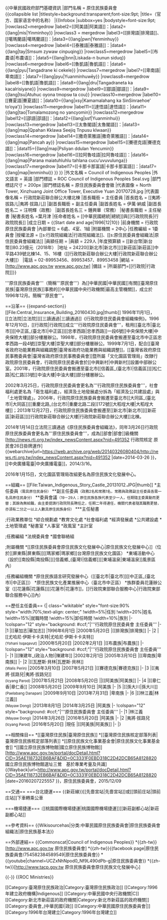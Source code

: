 {{中華民國政府部門基礎資訊
|部門名稱       = 原住民族委員會<br>{{collapsible list
 |titlestyle=background:transparent;font-size:9pt;
 |title=（官方、国家语言中的名称）
 |{{Infobox |subbox=yes |bodystyle=font-size:9pt;
 |rowclass2=mergedrow |label2=[[阿美語|阿美語]]：|data2={{lang|mis|Yinminhoy}}
 |rowclass3 = mergedrow |label3=[[排灣語|排灣語]]、[[噶瑪蘭語|噶瑪蘭語]]：|data3={{lang|pwn|Yenminhuy}}
 |rowclass4=mergedrow |label4=[[泰雅語|泰雅語]]：|data4={{lang|tay|Smsum zywaw cinpuqing}}
 |rowclass5=mergedrow |label5=[[布農语|布農语]]：|data5={{lang|bnn|Liskada-n bunun siduq}}
 |rowclass6=mergedrow |label6=[[魯凱語|魯凱語]]：|data6={{lang|pyu|Tangadrane ki cekele}}
 |rowclass7=mergedrow |label7=[[卑南語|卑南語]]：|data7={{lang|pyu|Yuanminhuwēy}}
 |rowclass8=mergedrow |label8=[[魯凱語|魯凱語]]：|data8={{lang|dru|Tangadraneta ka kacalrisiyane}}
 |rowclass9=mergedrow |label9=[[鄒語|鄒語]]：|data9={{lang|tsu|Atuhuc oyona tmopsʉ ta cou}}
 |rowclass10=mergedrow |label10=[[賽夏語|賽夏語]]：|data10={{lang|xsy|Kamamalahang ka SinSinraehoe’ to’oya’}}
 |rowclass11=mergedrow |label11=[[達悟語|達悟語]]：|data11={{lang|tao|Tomalamozong no yancyomin}}
 |rowclass12=mergedrow |label12=[[邵語|邵語]]：|data12={{lang|ssf|Yuanminhui}}
 |rowclass13=mergedrow |label13=[[太魯閣語|太魯閣語]]：|data13={{lang|map|Qpahan Kklawa Seejiq Tnpusu klwaan}}
 |rowclass14=mergedrow |label14=[[撒奇萊雅語|撒奇萊雅語]]：|data14={{lang|map|Pancah ay}}
 |rowclass15=mergedrow |label15=[[賽德克語|賽德克語]]：|data15={{lang|map|Psliyan ddulan Yencumin}}
 |rowclass16=mergedrow |label16=[[拉阿魯哇語|拉阿魯哇語]]：|data16={{lang|map|Parana maiatuhluhlu tahlana cucu’uvuvulunga}}
 |rowclass17=mergedrow |label17=[[卡那卡那富語|卡那卡那富語]]：|data17={{lang|map|Ienminhui}}
}}
}}
|外文名稱       = Council of Indigenous Peoples
|外文語言       = 英語
|部門標誌       = ROC Council of Indigenous Peoples Seal.svg
|部門標誌尺寸   = 200px
|部門標誌名稱   = 原住民族委員會會徽
|代表圖像       = North Tower, Xinzhuang Joint Office Tower, Executive Yuan 20170728.jpg
|代表圖像名稱   = 行政院新莊聯合辦公大樓北棟
|首長職銜       = 主任委員
|首長姓名       = [[夷將·拔路儿|夷將·拔路儿]]
|副首長職銜     = 副主任委員
|副首長姓名     = 伊萬·納威
|副首長姓名二   = 汪明輝（政務）
|副首長姓名三   = 鍾興華（常務）
|秘書長職銜     = 主任秘書
|秘書長姓名     =葉月津 
|任命者姓名     = [[中華民國總統|總統]]與[[行政院院長|行政院院長]]
|成立日期       = {{Start date and age|1996|12|10}}
|前身機關       = 行政院原住民族委員會
|內部單位       = 6處、4室、1組
|附屬機關       = 2中心
|任務編組       = 1委員會
|授權法源       = [[s:行政院組織法|行政院組織法]]、[[s:原住民委員會組織法|原住民委員會組織法]]
|員額任期       = 
|員額           = 229人
|年度預算額     = [[新台幣|新台幣]]80.23億元（2018年）
|地址           = 24220[[新北市|新北市]][[新莊區|新莊區]]中平路439號北棟14、15、16樓（[[行政院新莊聯合辦公大樓|行政院新莊聯合辦公大樓]]）
|電話           = 02-89953456、89953457、89953458
|網站           = [http://www.apc.gov.tw www.apc.gov.tw]
|備註           = 
|所屬部門=[[行政院|行政院]]}}

'''原住民族委員會'''（簡稱'''原民會'''）為[[中華民國|中華民國]]有關[[臺灣原住民族|臺灣原住民族]]事務的[[中華民國中央行政機關|最高主管機關]]，成立於1996年12月。簡稱'''原民會'''。

==沿革==
{{expand-section}}
[[File:Central_Insurance_Building_20160430.jpg|thumb]]
1996年11月1日，[[立法院|立法院]][[三讀通過|三讀通過]]《行政院原住民委員會組織條例》。1996年12月10日，[[行政院|行政院]]成立'''行政院原住民委員會'''，租用[[臺北市|臺北市]][[中正區_(臺北市)|中正區]][[忠孝西路|忠孝西路]]一段6號[[中央保險大樓|中央保險大樓]]部分樓層辦公。1998年，行政院原住民委員會搬遷至臺北市中正區忠孝西路一段4號[[崇聖大樓|崇聖大樓]]部分樓層辦公。1999年7月1日，配合[[臺灣省政府功能業務與組織調整|臺灣省政府功能業務與組織調整]]，[[臺灣省政府原住民事務委員會|臺灣省政府原住民事務委員會]]暨所屬「文化園區管理局」改隸行政院原住民委員會，行政院原住民委員會於[[中興新村|中興新村]]設置中部辦公室。2001年，行政院原住民委員會搬遷至臺北市[[信義區_(臺北市)|信義區]][[松仁路|松仁路]]3號[[中油大樓|中油大樓]]部分樓層辦公。

2002年3月25日，行政院原住民委員會更名為'''行政院原住民族委員會'''，社會福利處更名為「衛生福利處」，經濟及土地發展處分拆為「經濟及公共建設處」與「土地管理處」。2006年，行政院原住民族委員會搬遷至臺北市[[大同區_(臺北市)|大同區]][[重慶北路_(台北市)|重慶北路二段]]172號[[大稻埕大樓|大稻埕大樓]]；2013年12月27日，行政院原住民族委員會搬遷至[[新北市|新北市]][[新莊區|新莊區]][[行政院新莊聯合辦公大樓|行政院新莊聯合辦公大樓]]北棟。

2014年1月14日立法院三讀通過《原住民族委員會組織法》，同年3月26日行政院原住民族委員會更名為'''原住民族委員會'''，成為[[部會|部會]]級機關<ref>[http://news.rti.org.tw/index_newsContent.aspx?nid=491352 行政院核定 原民會26日掛牌運作] {{webarchive|url=https://web.archive.org/web/20140326080404/http://news.rti.org.tw/index_newsContent.aspx?nid=491352 |date=2014-03-26 }}，[[中央廣播電臺|中央廣播電臺]]，2014/3/16</ref>。

2016年1月15日，文化園區管理局改組更名為原住民族文化發展中心。

==組織==
[[File:Taiwan_Indigenous_Story_Castle_20131012.JPG|thumb]]
*主任委員<small>（需具原住民身份）</small>
**副主任委員<small>（政務2名和常務1名，常務與政務副主任委員各需一名具原住民身分）</small>
**委員會議<small>（19－29人；原住民族各族代表至少一人，任期隨主委異動而更替；其餘為無給職，由主委提請行政院院長聘任之，任期二年得連任，機關代表者隨其職務更替，亦須有二分之一以上人數具原住民族身份）</small>
***主任秘書

;行政業務單位
*綜合規劃處
*教育文化處
*社會福利處
*經濟發展處
*公共建設處
*土地管理處
*秘書室
*人事室
*政風室
*主計室


;任務編組
*法規委員會
*國會聯絡組

;附屬機關
*[[原住民族委員會原住民族文化發展中心|原住民族文化發展中心]]（位於[[屏東縣|屏東縣]][[瑪家鄉|瑪家鄉]]台灣原住民族文化園區）
*東埔活動中心（設於[[南投縣|南投縣]][[信義鄉_(臺灣)|信義鄉]][[東埔溫泉|東埔溫泉]]風景區內）

;任務編組機關
*原住民族語言研究發展中心（[[臺北市|臺北市]][[中正區_(臺北市)|中正區]]）
*原住民族文化產業推展中心（臺北市中正區）
*族群委員花蓮辦公室（[[花蓮縣|花蓮縣]][[花蓮市|花蓮市]]，[[行政院東部聯合服務中心|行政院東部聯合服務中心]]內）

==歷任主任委員==
{| class="wikitable" style="font-size:90%  style="width:70%;text-align: center;"
!width=5%|任別
!width=20%|姓名
!width=15%|就職時間
!width=15%|卸任時間
!width=10%|族別
|-
!colspan="12" style="background: #ccf;"|'''行政院原住民委員會 主任委員'''
|-
|1
|[[華加志|華加志]]
|1996年6月1日
|2000年5月20日
|[[排灣族|排灣族]]
|-
|2
|[[尤哈尼·伊斯卡卡夫特|尤哈尼·伊斯卡卡夫特]]<br/><small>(Yohani Isqaqavut)</small>
|2000年5月20日
|2002年2月1日
|[[布農族|布農族]]
|-
!colspan="12" style="background: #ccf;"|'''行政院原住民族委員會 主任委員'''
|-
|1
|[[陳建年_(政治人物)|陳建年]]
|2002年2月1日
|2005年3月10日
|[[卑南族|卑南族]]
|-
|2
|[[瓦歷斯·貝林|瓦歷斯·貝林]]<br/><small>(Walis Perin)</small>
|2005年3月10日
|2007年5月21日
|[[賽德克族|賽德克族]]
|-
|3
|[[夷將·拔路兒|夷將·拔路兒]]<br/><small>(Icyang Parod)</small>
|2007年5月21日
|2008年5月20日
||[[阿美族|阿美族]]
|-
|4
|[[章仁香|章仁香]]
|2008年5月20日
|2009年9月10日
|阿美族
|-
|5
|[[孫大川|孫大川]]<br/><small>(Paelabang Danapan)</small>
|2009年9月10日
|2013年7月31日
|卑南族
|-
|6
|[[林江義|林江義]]<br/><small>(Mayaw Dongi)</small>
|2013年8月1日
|2014年3月25日
|阿美族
|-
!colspan="12" style="background: #ccf;"|'''原住民族委員會 主任委員'''
|-
|1
|林江義<br/><small>(Mayaw Dongi)</small>
|2014年3月26日
|2016年5月20日
|阿美族
|-
|2
|夷將·拔路兒<br/><small>(Icyang Parod)</small>
|2016年5月20日
|現任
|[[阿美族|阿美族]]
|-
|}

==相關條目==
*[[臺灣原住民族|臺灣原住民族]]
*[[臺灣原住民族核定部落列表|臺灣原住民族核定部落列表]]
*[[原住民族文化事業基金會|原住民族文化事業基金會]]
*[[國立原住民族博物館|國立原住民族博物館]]<ref>[http://www.apc.gov.tw/portal/docDetail.html?CID=35AE118732EB6BAF&DID=0C3331F0EBD318C2D42DCB65A8128820 國立原住民族博物館選址三鶯　基於專業考量及共識] {{Wayback|url=http://www.apc.gov.tw/portal/docDetail.html?CID=35AE118732EB6BAF&DID=0C3331F0EBD318C2D42DCB65A8128820 |date=20160207225557 }}，原住民族委員會，2015/12/09</ref>

==交通==
===台北捷運=== 
{{新莊線}}[[先嗇宮站|先嗇宮站]]或[[頭前庄站|頭前庄站]]下車轉乘公車 

===機場捷運=== 
:[[桃園國際機場捷運|桃園國際機場捷運]][[新莊副都心站|新莊副都心站]]

==參考資料==
{{Wikisourcehas|分类:中華民國原住民族委員會|原住民族委員會組織法|原住民族基本法}}
<references/>

==外部連結==
{{Commonscat|Council of Indigenous Peoples}}
*{{zh-tw}}[http://www.apc.gov.tw 原住民族委員會]
*{{zh-tw}}{{facebook page|原住民族委員會/754582384589549|原住民族委員會}}
*{{youtube|channel=UCZxNhNpod0_Nf9L490dPb-g|原住民族委員會}}
*{{zh-tw}}[http://www.tacp.gov.tw 原住民族委員會原住民族文化發展中心]

{{-}}
{{ROC Ministries}}

[[Category:臺灣原住民族政治|Category:臺灣原住民族政治]]
[[Category:1996年建立政府機構|Indigenous]]
[[Category:中華民國中央行政機關|C]]
[[Category:新北市新莊區的政府機關|Category:新北市新莊區的政府機關]]
[[Category:委員會_(中華民國)|政]]
[[Category:中華民國原住民族委員會|]]
[[Category:1996年台灣建立|Category:1996年台灣建立]]